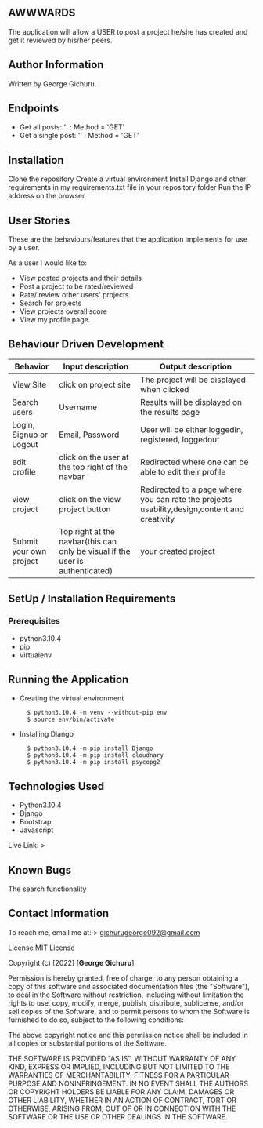 ## AWWWARDS

The application will allow a USER to post a project he/she has created and get it reviewed by his/her peers.

## Author Information

Written by George Gichuru.

## Endpoints

- Get all posts: '' : Method = 'GET'
- Get a single post: '' : Method = 'GET'

## Installation

Clone the repository
Create a virtual environment
Install Django and other requirements in my requirements.txt file in your repository folder
Run the IP address on the browser

## User Stories

These are the behaviours/features that the application implements for use by a user.

As a user I would like to:

- View posted projects and their details
- Post a project to be rated/reviewed
- Rate/ review other users' projects
- Search for projects 
- View projects overall score
- View my profile page.


## Behaviour Driven Development

| Behavior                | Input description | Output description                                  |
| ----------------------- | ----------------- | --------------------------------------------------- |
| View Site      |  click on project site  | The project will be displayed when clicked           |
| Search users            | Username          | Results will be displayed on the results page       |
| Login, Signup or Logout | Email, Password   | User will be either loggedin, registered, loggedout |
| edit profile | click on the user at the top right of the navbar | Redirected where one can be able to edit their profile |
| view project  | click on the view project button |  Redirected to a page where you can rate the projects usability,design,content and creativity |
| Submit your own project | Top right at the navbar(this can only be visual if the user is authenticated) | your created project |

## SetUp / Installation Requirements

### Prerequisites

- python3.10.4
- pip
- virtualenv

## Running the Application

- Creating the virtual environment

        $ python3.10.4 -m venv --without-pip env
        $ source env/bin/activate

- Installing Django

        $ python3.10.4 -m pip install Django
        $ python3.10.4 -m pip install cloudnary
        $ python3.10.4 -m pip install psycopg2

## Technologies Used

- Python3.10.4
- Django
- Bootstrap
- Javascript

Live Link: > 

## Known Bugs 

The search functionality

## Contact Information

To reach me, email me at: > gichurugeorge092@gmail.com


License
MIT License

Copyright (c) [2022] [**George Gichuru**]

Permission is hereby granted, free of charge, to any person obtaining a copy of this software and associated documentation files (the "Software"), to deal in the Software without restriction, including without limitation the rights to use, copy, modify, merge, publish, distribute, sublicense, and/or sell copies of the Software, and to permit persons to whom the Software is furnished to do so, subject to the following conditions:

The above copyright notice and this permission notice shall be included in all copies or substantial portions of the Software.

THE SOFTWARE IS PROVIDED "AS IS", WITHOUT WARRANTY OF ANY KIND, EXPRESS OR IMPLIED, INCLUDING BUT NOT LIMITED TO THE WARRANTIES OF MERCHANTABILITY, FITNESS FOR A PARTICULAR PURPOSE AND NONINFRINGEMENT. IN NO EVENT SHALL THE AUTHORS OR COPYRIGHT HOLDERS BE LIABLE FOR ANY CLAIM, DAMAGES OR OTHER LIABILITY, WHETHER IN AN ACTION OF CONTRACT, TORT OR OTHERWISE, ARISING FROM, OUT OF OR IN CONNECTION WITH THE SOFTWARE OR THE USE OR OTHER DEALINGS IN THE SOFTWARE.